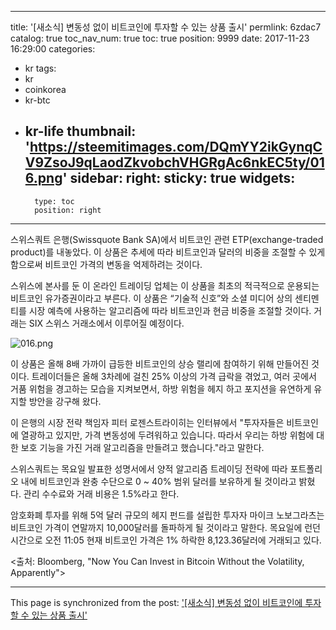 
---
title: '[새소식]  변동성 없이 비트코인에 투자할 수 있는 상품 출시'
permlink: 6zdac7
catalog: true
toc_nav_num: true
toc: true
position: 9999
date: 2017-11-23 16:29:00
categories:
- kr
tags:
- kr
- coinkorea
- kr-btc
- kr-life
thumbnail: 'https://steemitimages.com/DQmYY2ikGynqCV9ZsoJ9qLaodZkvobchVHGRgAc6nkEC5ty/016.png'
sidebar:
    right:
        sticky: true
widgets:
    -
        type: toc
        position: right
---


스위스쿼트 은행(Swissquote Bank SA)에서 비트코인 관련 ETP(exchange-traded product)를 내놓았다.  이 상품은 추세에 따라 비트코인과 달러의 비중을 조절할 수 있게 함으로써 비트코인 가격의 변동을 억제하려는 것이다. 

스위스에 본사를 둔 이 온라인 트레이딩 업체는 이 상품을 최초의 적극적으로 운용되는 비트코인 유가증권이라고 부른다.  이 상품은 “기술적 신호”와 소셜 미디어 상의 센티멘티를 시장 예측에 사용하는 알고리즘에 따라 비트코인과 현금 비중을 조절할 것이다.  거래는 SIX  스위스 거래소에서 이루어질 예정이다.

![016.png](https://steemitimages.com/DQmYY2ikGynqCV9ZsoJ9qLaodZkvobchVHGRgAc6nkEC5ty/016.png)

이 상품은 올해 8배 가까이 급등한 비트코인의 상승 랠리에 참여하기 위해 만들어진 것이다.  트레이더들은 올해 3차례에 걸친 25% 이상의 가격 급락을 겪었고, 여러 곳에서 거품 위험을 경고하는 모습을 지켜보면서,  하방 위험을 헤지 하고 포지션을 유연하게 유지할 방안을 강구해 왔다.  

이 은행의 시장 전략 책임자 피터 로젠스트라이히는 인터뷰에서 "투자자들은 비트코인에 열광하고 있지만, 가격 변동성에 두려워하고 있습니다. 따라서 우리는 하방 위험에 대한 보호 기능을 가진 거래 알고리즘을 만들려고 했습니다."라고 말한다.

스위스쿼트는 목요일 발표한 성명서에서 양적 알고리즘 트레이딩 전략에 따라 포트폴리오 내에 비트코인과 완충 수단으로 0 ~ 40% 범위 달러를 보유하게 될 것이라고 밝혔다.  관리 수수료와 거래 비용은 1.5%라고 한다. 

암호화폐 투자를 위해 5억 달러 규모의 헤지 펀드를 설립한 투자자 마이크 노보그라츠는 비트코인 가격이 연말까지 10,000달러를 돌파하게 될 것이라고 말한다.  목요일에 런던 시간으로 오전 11:05 현재 비트코인 가격은 1% 하락한 8,123.36달러에 거래되고 있다. 

<출처: Bloomberg, "Now You Can Invest in Bitcoin Without the Volatility, Apparently">

- - -

This page is synchronized from the post: ['[새소식]  변동성 없이 비트코인에 투자할 수 있는 상품 출시'](https://steemit.com/@pius.pius/6zdac7)
